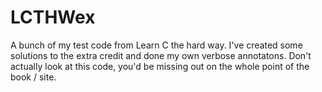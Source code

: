 # LCTHWex

A bunch of my test code from Learn C the hard way. I've created some solutions to the extra credit and done my own verbose annotatons.
Don't actually look at this code, you'd be missing out on the whole point of the book / site. 
